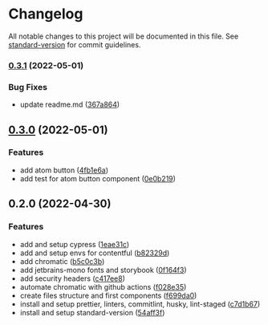 # Changelog

All notable changes to this project will be documented in this file. See [standard-version](https://github.com/conventional-changelog/standard-version) for commit guidelines.

### [0.3.1](https://github.com/jcarlos0511/personal-site/compare/v0.3.0...v0.3.1) (2022-05-01)


### Bug Fixes

* update readme.md ([367a864](https://github.com/jcarlos0511/personal-site/commit/367a864d0b25bd3a19f3ba1a9a3e8074d802fbe4))

## [0.3.0](https://github.com/jcarlos0511/personal-site/compare/v0.2.0...v0.3.0) (2022-05-01)


### Features

* add atom button ([4fb1e6a](https://github.com/jcarlos0511/personal-site/commit/4fb1e6a262dc04c2e929e0d9a20ab694449bff3c))
* add test for atom button component ([0e0b219](https://github.com/jcarlos0511/personal-site/commit/0e0b219a7c3194b71ca06fc09587999339ff3982))

## 0.2.0 (2022-04-30)


### Features

* add and setup cypress ([1eae31c](https://github.com/jcarlos0511/personal-site/commit/1eae31cb474ff164819f78fcf5fc898eb806bbf2))
* add and setup envs for contentful ([b82329d](https://github.com/jcarlos0511/personal-site/commit/b82329db3dcf1fcd8bf6a9a3630437dd8b288a00))
* add chromatic ([b5c0c3b](https://github.com/jcarlos0511/personal-site/commit/b5c0c3b1301c2f7dd00fd8798a49ffa31216f75b))
* add jetbrains-mono fonts and storybook ([0f164f3](https://github.com/jcarlos0511/personal-site/commit/0f164f361ac8c53c8658e52fae4ccd1d53627618))
* add security headers ([c417ee8](https://github.com/jcarlos0511/personal-site/commit/c417ee850b1221f5e47a7189dbea6bc712fb1993))
* automate chromatic with github actions ([f028e35](https://github.com/jcarlos0511/personal-site/commit/f028e3543871d98dd8ac2fcd3e38e7dee853a467))
* create files structure and first components ([f699da0](https://github.com/jcarlos0511/personal-site/commit/f699da03998d1ab0cd37efd5ec7f359688e1091c))
* install and setup prettier, linters, commitlint, husky, lint-staged ([c7d1b67](https://github.com/jcarlos0511/personal-site/commit/c7d1b67c5804fde8356c786081637a296180ad30))
* install and setup standard-version ([54aff3f](https://github.com/jcarlos0511/personal-site/commit/54aff3f43d4e6a32919bd99319fd14526693b2f5))
